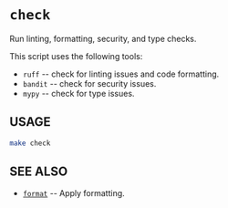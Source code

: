 # `check`

Run linting, formatting, security, and type checks.

This script uses the following tools:

- `ruff` -- check for linting issues and code formatting.
- `bandit` -- check for  security issues.
- `mypy` -- check for type issues.

## USAGE

```sh
make check
```

## SEE ALSO

- [`format`](./format.md) -- Apply formatting.
